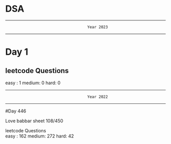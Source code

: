 # DSA



******************************************************************************************
                                        Year 2023
******************************************************************************************
# Day 1

## leetcode Questions   
easy : 1
medium: 0
hard: 0









******************************************************************************************
                                        Year 2022
******************************************************************************************
#Day 446

Love babbar sheet
    108/450
    
leetcode Questions   
easy : 162
medium: 272
hard: 42

 
